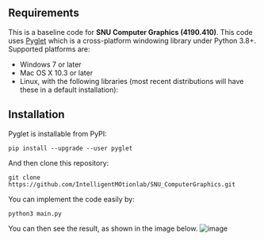 
## Requirements

This is a baseline code for **SNU Computer Graphics (4190.410)**.
This code uses [Pyglet](https://github.com/pyglet/pyglet) which is a cross-platform windowing library under Python 3.8+. 
Supported platforms are:

* Windows 7 or later
* Mac OS X 10.3 or later
* Linux, with the following libraries (most recent distributions will have these in a default installation):

## Installation
Pyglet is installable from PyPI:

    pip install --upgrade --user pyglet

And then clone this repository:

    git clone https://github.com/IntelligentMOtionlab/SNU_ComputerGraphics.git

You can implement the code easily by:

    python3 main.py
You can then see the result, as shown in the image below.
![image](https://github.com/IntelligentMOtionlab/SNU_ComputerGraphics/assets/132187116/38b872fd-b818-4731-b025-d264173b974c)
